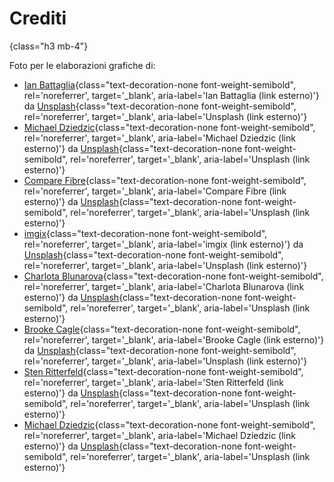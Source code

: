 # Crediti
{class="h3 mb-4"}

Foto per le elaborazioni grafiche di:
- [Ian Battaglia](https://unsplash.com/@ianjbattaglia?utm_source=unsplash&utm_medium=referral&utm_content=creditCopyText){class="text-decoration-none font-weight-semibold", rel='noreferrer', target='_blank', aria-label='Ian Battaglia (link esterno)'}
  da
  [Unsplash](https://unsplash.com/s/photos/server?utm_source=unsplash&utm_medium=referral&utm_content=creditCopyText){class="text-decoration-none font-weight-semibold", rel='noreferrer', target='_blank', aria-label='Unsplash (link esterno)'}
- [Michael Dziedzic](https://unsplash.com/@lazycreekimages?utm_source=unsplash&utm_medium=referral&utm_content=creditCopyText){class="text-decoration-none font-weight-semibold", rel='noreferrer', target='_blank', aria-label='Michael Dziedzic (link esterno)'}
  da
  [Unsplash](https://unsplash.com/s/photos/circuit-board-red?utm_source=unsplash&utm_medium=referral&utm_content=creditCopyText){class="text-decoration-none font-weight-semibold", rel='noreferrer', target='_blank', aria-label='Unsplash (link esterno)'}
- [Compare Fibre](https://unsplash.com/@comparefibre?utm_source=unsplash&utm_medium=referral&utm_content=creditCopyText){class="text-decoration-none font-weight-semibold", rel='noreferrer', target='_blank', aria-label='Compare Fibre (link esterno)'} 
  da
  [Unsplash](https://unsplash.com/s/photos/optic-fiber?utm_source=unsplash&utm_medium=referral&utm_content=creditCopyText){class="text-decoration-none font-weight-semibold", rel='noreferrer', target='_blank', aria-label='Unsplash (link esterno)'}
- [imgix](https://unsplash.com/@imgix?utm_source=unsplash&utm_medium=referral&utm_content=creditCopyText){class="text-decoration-none font-weight-semibold", rel='noreferrer', target='_blank', aria-label='imgix (link esterno)'}
  da
  [Unsplash](https://unsplash.com/?utm_source=unsplash&utm_medium=referral&utm_content=creditCopyText){class="text-decoration-none font-weight-semibold", rel='noreferrer', target='_blank', aria-label='Unsplash (link esterno)'}
- [Charlota Blunarova](https://unsplash.com/@charlotablunarova?utm_source=unsplash&utm_medium=referral&utm_content=creditCopyText){class="text-decoration-none font-weight-semibold", rel='noreferrer', target='_blank', aria-label='Charlota Blunarova (link esterno)'}
  da
  [Unsplash](https://unsplash.com/?utm_source=unsplash&utm_medium=referral&utm_content=creditCopyText){class="text-decoration-none font-weight-semibold", rel='noreferrer', target='_blank', aria-label='Unsplash (link esterno)'}
- [Brooke Cagle](https://unsplash.com/@brookecagle?utm_source=unsplash&utm_medium=referral&utm_content=creditCopyText){class="text-decoration-none font-weight-semibold", rel='noreferrer', target='_blank', aria-label='Brooke Cagle (link esterno)'}
  da
  [Unsplash](https://unsplash.com/s/photos/students?utm_source=unsplash&utm_medium=referral&utm_content=creditCopyText){class="text-decoration-none font-weight-semibold", rel='noreferrer', target='_blank', aria-label='Unsplash (link esterno)'}
- [Sten Ritterfeld](https://unsplash.com/@stenslens?utm_source=unsplash&utm_medium=referral&utm_content=creditCopyText){class="text-decoration-none font-weight-semibold", rel='noreferrer', target='_blank', aria-label='Sten Ritterfeld (link esterno)'}
  da
  [Unsplash](https://unsplash.com/s/photos/android-settings?utm_source=unsplash&utm_medium=referral&utm_content=creditCopyText){class="text-decoration-none font-weight-semibold", rel='noreferrer', target='_blank', aria-label='Unsplash (link esterno)'}
- [Michael Dziedzic](https://unsplash.com/@lazycreekimages?utm_source=unsplash&utm_medium=referral&utm_content=creditCopyText){class="text-decoration-none font-weight-semibold", rel='noreferrer', target='_blank', aria-label='Michael Dziedzic (link esterno)'}
  da
  [Unsplash](https://unsplash.com/s/photos/electronics?utm_source=unsplash&utm_medium=referral&utm_content=creditCopyText){class="text-decoration-none font-weight-semibold", rel='noreferrer', target='_blank', aria-label='Unsplash (link esterno)'}
  